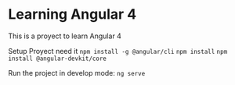 # Learning Angular 4

This is a proyect to learn Angular 4 

Setup Proyect need it
	``npm install -g @angular/cli``
	``npm install``
	``npm install @angular-devkit/core``

Run the project in develop mode:
  	``ng serve``
